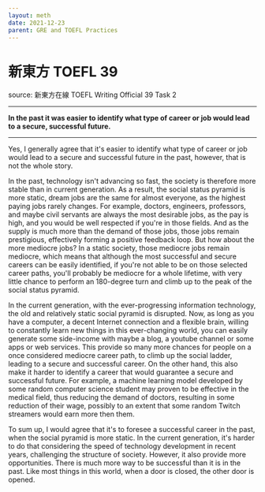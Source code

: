 ```yaml
---
layout: meth
date: 2021-12-23
parent: GRE and TOEFL Practices
---
```

# 新東方 TOEFL 39
source: 新東方在線 TOEFL Writing Official 39 Task 2

---
**In the past it was easier to identify what type of career or job would lead to a secure, successful future.**

---
Yes, I generally agree that it's easier to identify what type of career or job would lead to a secure and successful future in the past, however, that is not the whole story.

In the past, technology isn't advancing so fast, the society is therefore more stable than in current generation. As a result, the social status pyramid is more static, dream jobs are the same for almost everyone, as the highest paying jobs rarely changes. For example, doctors, engineers, professors, and maybe civil servants are always the most desirable jobs, as the pay is high, and you would be well respected if you're in those fields. And as the supply is much more than the demand of those jobs, those jobs remain prestigious, effectively forming a positive feedback loop. But how about the more mediocre jobs? In a static society, those mediocre jobs remain mediocre, which means that although the most successful and secure careers can be easily identified, if you're not able to be on those selected career paths, you'll probably be mediocre for a whole lifetime, with very little chance to perform an 180-degree turn and climb up to the peak of the social status pyramid.

In the current generation, with the ever-progressing information technology, the old and relatively static social pyramid is disrupted. Now, as long as you have a computer, a decent Internet connection and a flexible brain, willing to constantly learn new things in this ever-changing world, you can easily generate some side-income with maybe a blog, a youtube channel or some apps or web services. This provide so many more chances for people on a once considered mediocre career path, to climb up the social ladder, leading to a secure and successful career. On the other hand, this also make it harder to identify a career that would guarantee a secure and successful future. For example, a machine learning model developed by some random computer science student may proven to be effective in the medical field, thus reducing the demand of doctors, resulting in some reduction of their wage, possibly to an extent that some random Twitch streamers would earn more then them.

To sum up, I would agree that it's to foresee a successful career in the past, when the social pyramid is more static. In the current generation, it's harder to do that considering the speed of technology development in recent years, challenging the structure of society. However, it also provide more opportunities. There is much more way to be successful than it is in the past. Like most things in this world, when a door is closed, the other door is opened.